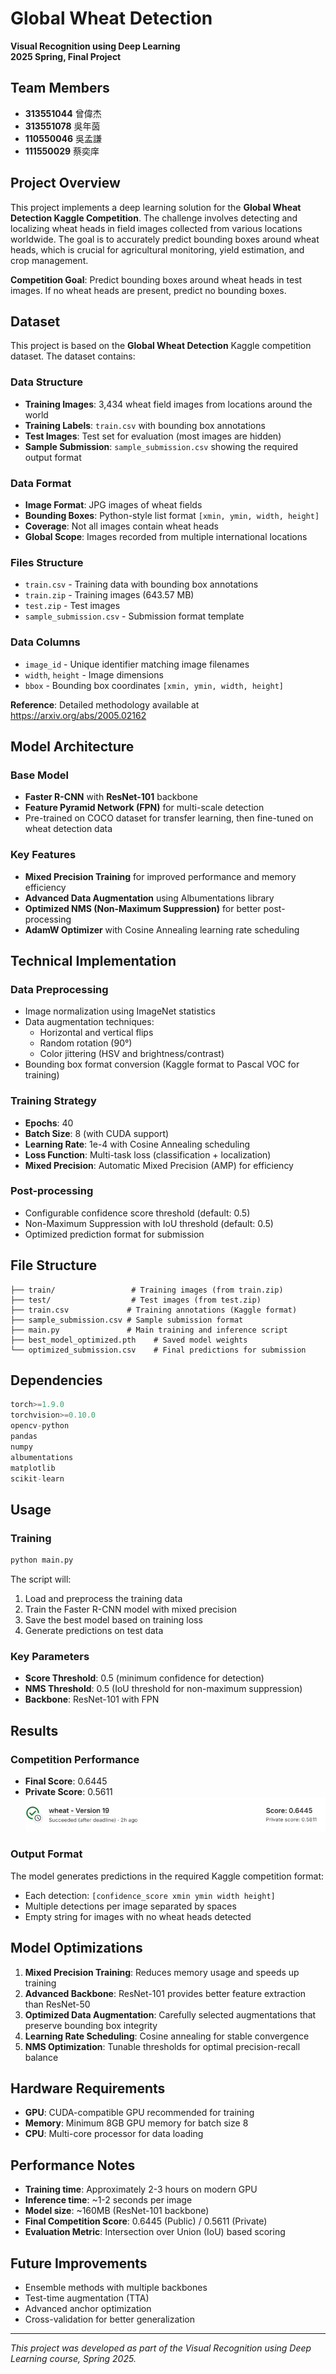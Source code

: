 # Global Wheat Detection

**Visual Recognition using Deep Learning**  
**2025 Spring, Final Project**

## Team Members
- **313551044** 曾偉杰
- **313551078** 吳年茵  
- **110550046** 吳孟謙
- **111550029** 蔡奕庠

## Project Overview

This project implements a deep learning solution for the **Global Wheat Detection Kaggle Competition**. The challenge involves detecting and localizing wheat heads in field images collected from various locations worldwide. The goal is to accurately predict bounding boxes around wheat heads, which is crucial for agricultural monitoring, yield estimation, and crop management.

**Competition Goal**: Predict bounding boxes around wheat heads in test images. If no wheat heads are present, predict no bounding boxes.

## Dataset

This project is based on the **Global Wheat Detection** Kaggle competition dataset. The dataset contains:

### Data Structure
- **Training Images**: 3,434 wheat field images from locations around the world
- **Training Labels**: `train.csv` with bounding box annotations
- **Test Images**: Test set for evaluation (most images are hidden)
- **Sample Submission**: `sample_submission.csv` showing the required output format

### Data Format
- **Image Format**: JPG images of wheat fields
- **Bounding Boxes**: Python-style list format `[xmin, ymin, width, height]`
- **Coverage**: Not all images contain wheat heads
- **Global Scope**: Images recorded from multiple international locations

### Files Structure
- `train.csv` - Training data with bounding box annotations
- `train.zip` - Training images (643.57 MB)
- `test.zip` - Test images  
- `sample_submission.csv` - Submission format template

### Data Columns
- `image_id` - Unique identifier matching image filenames
- `width`, `height` - Image dimensions
- `bbox` - Bounding box coordinates `[xmin, ymin, width, height]`

**Reference**: Detailed methodology available at https://arxiv.org/abs/2005.02162

## Model Architecture

### Base Model
- **Faster R-CNN** with **ResNet-101** backbone
- **Feature Pyramid Network (FPN)** for multi-scale detection
- Pre-trained on COCO dataset for transfer learning, then fine-tuned on wheat detection data

### Key Features
- **Mixed Precision Training** for improved performance and memory efficiency
- **Advanced Data Augmentation** using Albumentations library
- **Optimized NMS (Non-Maximum Suppression)** for better post-processing
- **AdamW Optimizer** with Cosine Annealing learning rate scheduling

## Technical Implementation

### Data Preprocessing
- Image normalization using ImageNet statistics
- Data augmentation techniques:
  - Horizontal and vertical flips
  - Random rotation (90°)
  - Color jittering (HSV and brightness/contrast)
- Bounding box format conversion (Kaggle format to Pascal VOC for training)

### Training Strategy
- **Epochs**: 40
- **Batch Size**: 8 (with CUDA support)
- **Learning Rate**: 1e-4 with Cosine Annealing scheduling
- **Loss Function**: Multi-task loss (classification + localization)
- **Mixed Precision**: Automatic Mixed Precision (AMP) for efficiency

### Post-processing
- Configurable confidence score threshold (default: 0.5)
- Non-Maximum Suppression with IoU threshold (default: 0.5)
- Optimized prediction format for submission

## File Structure

```
├── train/                 # Training images (from train.zip)
├── test/                  # Test images (from test.zip)
├── train.csv             # Training annotations (Kaggle format)
├── sample_submission.csv # Sample submission format
├── main.py               # Main training and inference script
├── best_model_optimized.pth    # Saved model weights
└── optimized_submission.csv    # Final predictions for submission
```

## Dependencies

```python
torch>=1.9.0
torchvision>=0.10.0
opencv-python
pandas
numpy
albumentations
matplotlib
scikit-learn
```

## Usage

### Training
```bash
python main.py
```

The script will:
1. Load and preprocess the training data
2. Train the Faster R-CNN model with mixed precision
3. Save the best model based on training loss
4. Generate predictions on test data

### Key Parameters
- **Score Threshold**: 0.5 (minimum confidence for detection)
- **NMS Threshold**: 0.5 (IoU threshold for non-maximum suppression)
- **Backbone**: ResNet-101 with FPN

## Results

### Competition Performance
- **Final Score**: 0.6445
- **Private Score**: 0.5611
![Result](image.png)

### Output Format
The model generates predictions in the required Kaggle competition format:
- Each detection: `[confidence_score xmin ymin width height]`
- Multiple detections per image separated by spaces
- Empty string for images with no wheat heads detected

## Model Optimizations

1. **Mixed Precision Training**: Reduces memory usage and speeds up training
2. **Advanced Backbone**: ResNet-101 provides better feature extraction than ResNet-50
3. **Optimized Data Augmentation**: Carefully selected augmentations that preserve bounding box integrity
4. **Learning Rate Scheduling**: Cosine annealing for stable convergence
5. **NMS Optimization**: Tunable thresholds for optimal precision-recall balance

## Hardware Requirements

- **GPU**: CUDA-compatible GPU recommended for training
- **Memory**: Minimum 8GB GPU memory for batch size 8
- **CPU**: Multi-core processor for data loading

## Performance Notes

- **Training time**: Approximately 2-3 hours on modern GPU
- **Inference time**: ~1-2 seconds per image
- **Model size**: ~160MB (ResNet-101 backbone)
- **Final Competition Score**: 0.6445 (Public) / 0.5611 (Private)
- **Evaluation Metric**: Intersection over Union (IoU) based scoring

## Future Improvements

- Ensemble methods with multiple backbones
- Test-time augmentation (TTA)
- Advanced anchor optimization
- Cross-validation for better generalization

---

*This project was developed as part of the Visual Recognition using Deep Learning course, Spring 2025.*